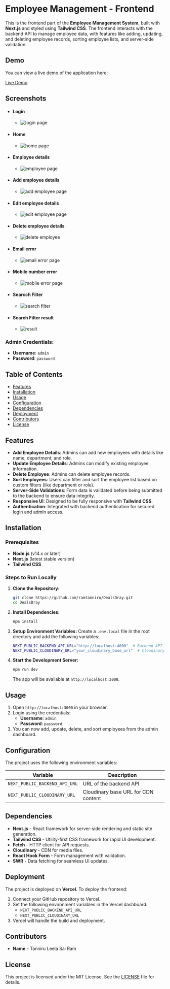 # Employee Management - Frontend

This is the frontend part of the **Employee Management System**, built with **Next.js** and styled using **Tailwind CSS**. The frontend interacts with the backend API to manage employee data, with features like adding, updating, and deleting employee records, sorting employee lists, and server-side validation.

## Demo

You can view a live demo of the application here:

[Live Demo](https://deals-dray-six.vercel.app/login)

## Screenshots
- #### Login
    - ![login page](public/demo/login.png)
- #### Home
    - ![home page](public/demo/home.png)
- #### Employee details
    - ![employee page](public/demo/employee.png)
- #### Add employee details
    - ![add employee page](public/demo/create.png)
- #### Edit employee details
    - ![edit employee page](public/demo/edit.png)
- #### Delete employee details
    - ![delete employee](public/demo/delete.png)
- #### Email error
    - ![email error page](public/demo/email-error.png)
- #### Mobile number error
    - ![mobile error page](public/demo/mobile-error.png)
- #### Searcch Filter
    - ![search filter](public/demo/search-filter.png)
- #### Search Filter result
    - ![result](public/demo/search-filter-result.png)


### Admin Credentials:
- **Username**: `admin`
- **Password**: `password`

## Table of Contents

- [Features](#features)
- [Installation](#installation)
- [Usage](#usage)
- [Configuration](#configuration)
- [Dependencies](#dependencies)
- [Deployment](#deployment)
- [Contributors](#contributors)
- [License](#license)

## Features

- **Add Employee Details**: Admins can add new employees with details like name, department, and role.
- **Update Employee Details**: Admins can modify existing employee information.
- **Delete Employee**: Admins can delete employee records.
- **Sort Employees**: Users can filter and sort the employee list based on custom filters (like department or role).
- **Server-Side Validations**: Form data is validated before being submitted to the backend to ensure data integrity.
- **Responsive UI**: Designed to be fully responsive with **Tailwind CSS**.
- **Authentication**: Integrated with backend authentication for secured login and admin access.

## Installation

### Prerequisites

- **Node.js** (v14.x or later)
- **Next.js** (latest stable version)
- **Tailwind CSS**

### Steps to Run Locally

1. **Clone the Repository:**
    ```bash
    git clone https://github.com/ramtanniru/DealsDray.git
    cd DealsDray
    ```

2. **Install Dependencies:**
    ```bash
    npm install
    ```

3. **Setup Environment Variables:**
    Create a `.env.local` file in the root directory and add the following variables:

    ```bash
    NEXT_PUBLIC_BACKEND_API_URL="http://localhost:4000"  # Backend API URL
    NEXT_PUBLIC_CLOUDINARY_URL="your_cloudinary_base_url"  # Cloudinary URL for CDN
    ```

4. **Start the Development Server:**
    ```bash
    npm run dev
    ```

    The app will be available at `http://localhost:3000`.

## Usage

1. Open `http://localhost:3000` in your browser.
2. Login using the credentials:
   - **Username**: `admin`
   - **Password**: `password`
3. You can now add, update, delete, and sort employees from the admin dashboard.

## Configuration

The project uses the following environment variables:

| Variable                     | Description                                      |
|-------------------------------|--------------------------------------------------|
| `NEXT_PUBLIC_BACKEND_API_URL`  | URL of the backend API                           |
| `NEXT_PUBLIC_CLOUDINARY_URL`   | Cloudinary base URL for CDN content              |

## Dependencies

- **Next.js** - React framework for server-side rendering and static site generation.
- **Tailwind CSS** - Utility-first CSS framework for rapid UI development.
- **Fetch** - HTTP client for API requests.
- **Cloudinary** - CDN for media files.
- **React Hook Form** - Form management with validation.
- **SWR** - Data fetching for seamless UI updates.

## Deployment

The project is deployed on **Vercel**. To deploy the frontend:

1. Connect your GitHub repository to Vercel.
2. Set the following environment variables in the Vercel dashboard:
    - `NEXT_PUBLIC_BACKEND_API_URL`
    - `NEXT_PUBLIC_CLOUDINARY_URL`
3. Vercel will handle the build and deployment.

## Contributors

- **Name** - Tanniru Leela Sai Ram

## License

This project is licensed under the MIT License. See the [LICENSE](./LICENSE) file for details.
